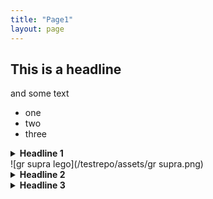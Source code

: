 ```yaml
---
title: "Page1"
layout: page
---
```


## This is a headline
and some text

- one
- two
- three

<details><summary><strong>Headline 1</strong></summary>
 <p>Lorem ipsum dolor sit amet, consectetur adipiscing elit. Etiam at pretium risus. Nunc congue, purus id rutrum porttitor, diam sem consectetur nunc, at semper leo justo a nibh. Cras blandit tellus suscipit consequat ultricies. Sed at porta tortor, varius blandit nibh. Quisque elementum velit in turpis gravida tincidunt. Etiam non orci non orci viverra venenatis. Integer vestibulum tellus arcu, eu ultrices est tincidunt at. Aenean eget quam urna. Etiam suscipit purus nec magna rhoncus, nec elementum risus molestie. Nulla nibh tellus, condimentum sit amet urna et, pretium fermentum enim. Donec vulputate diam urna, at auctor diam eleifend ac. Nulla tristique aliquam eros, vel vestibulum diam sagittis eget.</p>

<p>Aliquam id massa mauris. Proin nisl nulla, pharetra ut porttitor ut, maximus et libero. Pellentesque faucibus, felis ut pharetra condimentum, nunc elit tincidunt arcu, in aliquam elit sem id libero. Nam eleifend, dolor eget ultricies mattis, eros tortor scelerisque enim, vitae maximus augue purus nec metus. Phasellus cursus ante elit, in ultricies felis pretium non. Vestibulum maximus vestibulum egestas. Aenean mauris turpis, laoreet et posuere fermentum, egestas id ligula. Donec sed bibendum orci. Sed sed risus euismod, tincidunt mi ut, ornare magna.</p>

<p>Quisque auctor magna et dui placerat, eu sagittis justo interdum. Sed aliquam augue justo, quis rutrum justo sollicitudin ac. In id erat laoreet, blandit metus et, auctor turpis. Morbi blandit sed tortor ut malesuada. Aenean luctus commodo velit eu malesuada. Nam consequat sapien ut ex lacinia viverra. Suspendisse in felis id quam bibendum pharetra eu sed augue. Fusce id orci nunc. Sed auctor ultricies tellus. Morbi maximus mauris ut placerat porta. Curabitur efficitur purus vitae sodales posuere. Sed tristique, nulla ullamcorper bibendum condimentum, erat justo mollis tellus, non vehicula nibh quam vel erat. Proin a quam justo. Donec porta condimentum nisl vel luctus. Phasellus vitae tortor ante. Phasellus sit amet dapibus est.</p>

<p>Duis magna augue, convallis vitae libero sed, volutpat scelerisque est. Vestibulum ante ipsum primis in faucibus orci luctus et ultrices posuere cubilia curae; Donec vel ante urna. Morbi interdum vestibulum est, non rutrum ligula efficitur eu. Proin ac ex mollis, molestie ligula quis, bibendum sem. Mauris eget arcu quis sapien congue laoreet. Integer vitae rhoncus elit. In in tincidunt mi. Sed eleifend feugiat tortor ut bibendum. Mauris mauris justo, imperdiet et enim sit amet, rhoncus consectetur arcu. Etiam accumsan urna in rhoncus iaculis.</p>

<p>Phasellus rutrum rhoncus ante. Nullam lobortis eros at erat sollicitudin, vitae vulputate tortor finibus. In hac habitasse platea dictumst. In tincidunt felis purus, vitae dictum eros dignissim vel. Proin semper lacinia ultricies. Nulla facilisi. Mauris pellentesque, nulla rhoncus facilisis porttitor, justo erat consectetur felis, et placerat ipsum erat id diam. 
  </p>
</details>
![gr supra lego](/testrepo/assets/gr supra.png)
<details><summary><strong>Headline 2</strong></summary>
 <p>Lorem ipsum dolor sit amet, consectetur adipiscing elit. Etiam at pretium risus. Nunc congue, purus id rutrum porttitor, diam sem consectetur nunc, at semper leo justo a nibh. Cras blandit tellus suscipit consequat ultricies. Sed at porta tortor, varius blandit nibh. Quisque elementum velit in turpis gravida tincidunt. Etiam non orci non orci viverra venenatis. Integer vestibulum tellus arcu, eu ultrices est tincidunt at. Aenean eget quam urna. Etiam suscipit purus nec magna rhoncus, nec elementum risus molestie. Nulla nibh tellus, condimentum sit amet urna et, pretium fermentum enim. Donec vulputate diam urna, at auctor diam eleifend ac. Nulla tristique aliquam eros, vel vestibulum diam sagittis eget.</p>

<p>Aliquam id massa mauris. Proin nisl nulla, pharetra ut porttitor ut, maximus et libero. Pellentesque faucibus, felis ut pharetra condimentum, nunc elit tincidunt arcu, in aliquam elit sem id libero. Nam eleifend, dolor eget ultricies mattis, eros tortor scelerisque enim, vitae maximus augue purus nec metus. Phasellus cursus ante elit, in ultricies felis pretium non. Vestibulum maximus vestibulum egestas. Aenean mauris turpis, laoreet et posuere fermentum, egestas id ligula. Donec sed bibendum orci. Sed sed risus euismod, tincidunt mi ut, ornare magna.</p>

<p>Quisque auctor magna et dui placerat, eu sagittis justo interdum. Sed aliquam augue justo, quis rutrum justo sollicitudin ac. In id erat laoreet, blandit metus et, auctor turpis. Morbi blandit sed tortor ut malesuada. Aenean luctus commodo velit eu malesuada. Nam consequat sapien ut ex lacinia viverra. Suspendisse in felis id quam bibendum pharetra eu sed augue. Fusce id orci nunc. Sed auctor ultricies tellus. Morbi maximus mauris ut placerat porta. Curabitur efficitur purus vitae sodales posuere. Sed tristique, nulla ullamcorper bibendum condimentum, erat justo mollis tellus, non vehicula nibh quam vel erat. Proin a quam justo. Donec porta condimentum nisl vel luctus. Phasellus vitae tortor ante. Phasellus sit amet dapibus est.</p>

<p>Duis magna augue, convallis vitae libero sed, volutpat scelerisque est. Vestibulum ante ipsum primis in faucibus orci luctus et ultrices posuere cubilia curae; Donec vel ante urna. Morbi interdum vestibulum est, non rutrum ligula efficitur eu. Proin ac ex mollis, molestie ligula quis, bibendum sem. Mauris eget arcu quis sapien congue laoreet. Integer vitae rhoncus elit. In in tincidunt mi. Sed eleifend feugiat tortor ut bibendum. Mauris mauris justo, imperdiet et enim sit amet, rhoncus consectetur arcu. Etiam accumsan urna in rhoncus iaculis.</p>

<p>Phasellus rutrum rhoncus ante. Nullam lobortis eros at erat sollicitudin, vitae vulputate tortor finibus. In hac habitasse platea dictumst. In tincidunt felis purus, vitae dictum eros dignissim vel. Proin semper lacinia ultricies. Nulla facilisi. Mauris pellentesque, nulla rhoncus facilisis porttitor, justo erat consectetur felis, et placerat ipsum erat id diam. 
  </p>
</details>
<details><summary><strong>Headline 3</strong></summary>
 <p>Lorem ipsum dolor sit amet, consectetur adipiscing elit. Etiam at pretium risus. Nunc congue, purus id rutrum porttitor, diam sem consectetur nunc, at semper leo justo a nibh. Cras blandit tellus suscipit consequat ultricies. Sed at porta tortor, varius blandit nibh. Quisque elementum velit in turpis gravida tincidunt. Etiam non orci non orci viverra venenatis. Integer vestibulum tellus arcu, eu ultrices est tincidunt at. Aenean eget quam urna. Etiam suscipit purus nec magna rhoncus, nec elementum risus molestie. Nulla nibh tellus, condimentum sit amet urna et, pretium fermentum enim. Donec vulputate diam urna, at auctor diam eleifend ac. Nulla tristique aliquam eros, vel vestibulum diam sagittis eget.</p>

<p>Aliquam id massa mauris. Proin nisl nulla, pharetra ut porttitor ut, maximus et libero. Pellentesque faucibus, felis ut pharetra condimentum, nunc elit tincidunt arcu, in aliquam elit sem id libero. Nam eleifend, dolor eget ultricies mattis, eros tortor scelerisque enim, vitae maximus augue purus nec metus. Phasellus cursus ante elit, in ultricies felis pretium non. Vestibulum maximus vestibulum egestas. Aenean mauris turpis, laoreet et posuere fermentum, egestas id ligula. Donec sed bibendum orci. Sed sed risus euismod, tincidunt mi ut, ornare magna.</p>

<p>Quisque auctor magna et dui placerat, eu sagittis justo interdum. Sed aliquam augue justo, quis rutrum justo sollicitudin ac. In id erat laoreet, blandit metus et, auctor turpis. Morbi blandit sed tortor ut malesuada. Aenean luctus commodo velit eu malesuada. Nam consequat sapien ut ex lacinia viverra. Suspendisse in felis id quam bibendum pharetra eu sed augue. Fusce id orci nunc. Sed auctor ultricies tellus. Morbi maximus mauris ut placerat porta. Curabitur efficitur purus vitae sodales posuere. Sed tristique, nulla ullamcorper bibendum condimentum, erat justo mollis tellus, non vehicula nibh quam vel erat. Proin a quam justo. Donec porta condimentum nisl vel luctus. Phasellus vitae tortor ante. Phasellus sit amet dapibus est.</p>

<p>Duis magna augue, convallis vitae libero sed, volutpat scelerisque est. Vestibulum ante ipsum primis in faucibus orci luctus et ultrices posuere cubilia curae; Donec vel ante urna. Morbi interdum vestibulum est, non rutrum ligula efficitur eu. Proin ac ex mollis, molestie ligula quis, bibendum sem. Mauris eget arcu quis sapien congue laoreet. Integer vitae rhoncus elit. In in tincidunt mi. Sed eleifend feugiat tortor ut bibendum. Mauris mauris justo, imperdiet et enim sit amet, rhoncus consectetur arcu. Etiam accumsan urna in rhoncus iaculis.</p>

<p>Phasellus rutrum rhoncus ante. Nullam lobortis eros at erat sollicitudin, vitae vulputate tortor finibus. In hac habitasse platea dictumst. In tincidunt felis purus, vitae dictum eros dignissim vel. Proin semper lacinia ultricies. Nulla facilisi. Mauris pellentesque, nulla rhoncus facilisis porttitor, justo erat consectetur felis, et placerat ipsum erat id diam. 
  </p>
</details>
